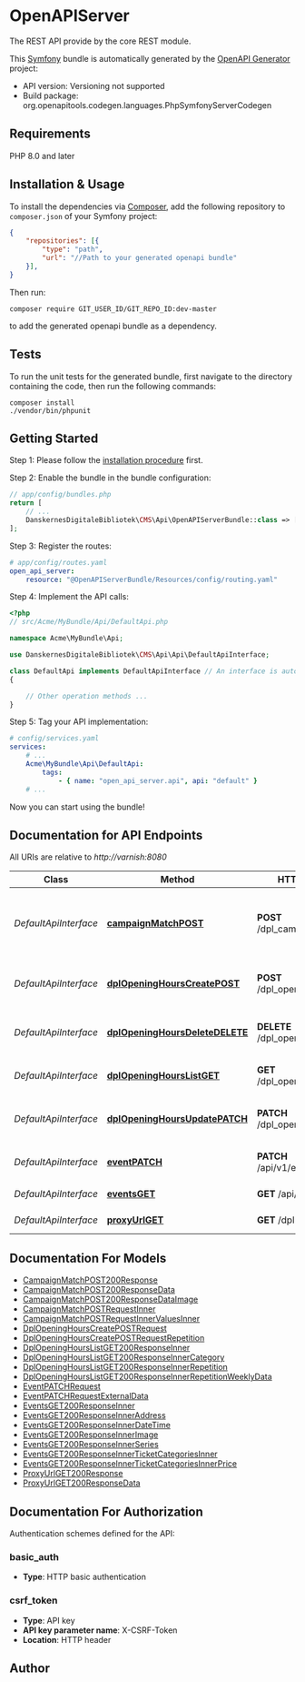 # OpenAPIServer
The REST API provide by the core REST module.

This [Symfony](https://symfony.com/) bundle is automatically generated by the [OpenAPI Generator](https://openapi-generator.tech) project:

- API version: Versioning not supported
- Build package: org.openapitools.codegen.languages.PhpSymfonyServerCodegen

## Requirements

PHP 8.0 and later

## Installation & Usage

To install the dependencies via [Composer](http://getcomposer.org/), add the following repository to `composer.json` of your Symfony project:

```json
{
    "repositories": [{
        "type": "path",
        "url": "//Path to your generated openapi bundle"
    }],
}
```

Then run:

```
composer require GIT_USER_ID/GIT_REPO_ID:dev-master
```

to add the generated openapi bundle as a dependency.

## Tests

To run the unit tests for the generated bundle, first navigate to the directory containing the code, then run the following commands:

```
composer install
./vendor/bin/phpunit
```


## Getting Started

Step 1: Please follow the [installation procedure](#installation--usage) first.

Step 2: Enable the bundle in the bundle configuration:

```php
// app/config/bundles.php
return [
    // ...
    DanskernesDigitaleBibliotek\CMS\Api\OpenAPIServerBundle::class => ['all' => true],
];
```

Step 3: Register the routes:

```yaml
# app/config/routes.yaml
open_api_server:
    resource: "@OpenAPIServerBundle/Resources/config/routing.yaml"
```

Step 4: Implement the API calls:

```php
<?php
// src/Acme/MyBundle/Api/DefaultApi.php

namespace Acme\MyBundle\Api;

use DanskernesDigitaleBibliotek\CMS\Api\Api\DefaultApiInterface;

class DefaultApi implements DefaultApiInterface // An interface is autogenerated
{

    // Other operation methods ...
}
```

Step 5: Tag your API implementation:

```yaml
# config/services.yaml
services:
    # ...
    Acme\MyBundle\Api\DefaultApi:
        tags:
            - { name: "open_api_server.api", api: "default" }
    # ...
```

Now you can start using the bundle!


## Documentation for API Endpoints

All URIs are relative to *http://varnish:8080*

Class | Method | HTTP request | Description
------------ | ------------- | ------------- | -------------
*DefaultApiInterface* | [**campaignMatchPOST**](docs/Api/DefaultApiInterface.md#campaignmatchpost) | **POST** /dpl_campaign/match | Get campaign matching search result facets
*DefaultApiInterface* | [**dplOpeningHoursCreatePOST**](docs/Api/DefaultApiInterface.md#dplopeninghourscreatepost) | **POST** /dpl_opening_hours | Create individual opening hours
*DefaultApiInterface* | [**dplOpeningHoursDeleteDELETE**](docs/Api/DefaultApiInterface.md#dplopeninghoursdeletedelete) | **DELETE** /dpl_opening_hours/{id} | Delete individual opening hours
*DefaultApiInterface* | [**dplOpeningHoursListGET**](docs/Api/DefaultApiInterface.md#dplopeninghourslistget) | **GET** /dpl_opening_hours | List all opening hours
*DefaultApiInterface* | [**dplOpeningHoursUpdatePATCH**](docs/Api/DefaultApiInterface.md#dplopeninghoursupdatepatch) | **PATCH** /dpl_opening_hours/{id} | Update individual opening hours
*DefaultApiInterface* | [**eventPATCH**](docs/Api/DefaultApiInterface.md#eventpatch) | **PATCH** /api/v1/events/{uuid} | Update single events
*DefaultApiInterface* | [**eventsGET**](docs/Api/DefaultApiInterface.md#eventsget) | **GET** /api/v1/events | Retrieve all events
*DefaultApiInterface* | [**proxyUrlGET**](docs/Api/DefaultApiInterface.md#proxyurlget) | **GET** /dpl-url-proxy | Generate proxy url


## Documentation For Models

 - [CampaignMatchPOST200Response](docs/Model/CampaignMatchPOST200Response.md)
 - [CampaignMatchPOST200ResponseData](docs/Model/CampaignMatchPOST200ResponseData.md)
 - [CampaignMatchPOST200ResponseDataImage](docs/Model/CampaignMatchPOST200ResponseDataImage.md)
 - [CampaignMatchPOSTRequestInner](docs/Model/CampaignMatchPOSTRequestInner.md)
 - [CampaignMatchPOSTRequestInnerValuesInner](docs/Model/CampaignMatchPOSTRequestInnerValuesInner.md)
 - [DplOpeningHoursCreatePOSTRequest](docs/Model/DplOpeningHoursCreatePOSTRequest.md)
 - [DplOpeningHoursCreatePOSTRequestRepetition](docs/Model/DplOpeningHoursCreatePOSTRequestRepetition.md)
 - [DplOpeningHoursListGET200ResponseInner](docs/Model/DplOpeningHoursListGET200ResponseInner.md)
 - [DplOpeningHoursListGET200ResponseInnerCategory](docs/Model/DplOpeningHoursListGET200ResponseInnerCategory.md)
 - [DplOpeningHoursListGET200ResponseInnerRepetition](docs/Model/DplOpeningHoursListGET200ResponseInnerRepetition.md)
 - [DplOpeningHoursListGET200ResponseInnerRepetitionWeeklyData](docs/Model/DplOpeningHoursListGET200ResponseInnerRepetitionWeeklyData.md)
 - [EventPATCHRequest](docs/Model/EventPATCHRequest.md)
 - [EventPATCHRequestExternalData](docs/Model/EventPATCHRequestExternalData.md)
 - [EventsGET200ResponseInner](docs/Model/EventsGET200ResponseInner.md)
 - [EventsGET200ResponseInnerAddress](docs/Model/EventsGET200ResponseInnerAddress.md)
 - [EventsGET200ResponseInnerDateTime](docs/Model/EventsGET200ResponseInnerDateTime.md)
 - [EventsGET200ResponseInnerImage](docs/Model/EventsGET200ResponseInnerImage.md)
 - [EventsGET200ResponseInnerSeries](docs/Model/EventsGET200ResponseInnerSeries.md)
 - [EventsGET200ResponseInnerTicketCategoriesInner](docs/Model/EventsGET200ResponseInnerTicketCategoriesInner.md)
 - [EventsGET200ResponseInnerTicketCategoriesInnerPrice](docs/Model/EventsGET200ResponseInnerTicketCategoriesInnerPrice.md)
 - [ProxyUrlGET200Response](docs/Model/ProxyUrlGET200Response.md)
 - [ProxyUrlGET200ResponseData](docs/Model/ProxyUrlGET200ResponseData.md)


## Documentation For Authorization


Authentication schemes defined for the API:
### basic_auth

- **Type**: HTTP basic authentication

### csrf_token

- **Type**: API key
- **API key parameter name**: X-CSRF-Token
- **Location**: HTTP header


## Author



